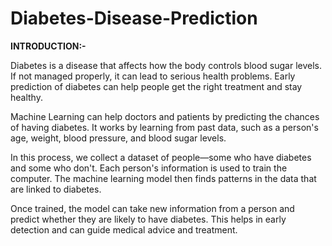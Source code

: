 # Diabetes-Disease-Prediction

**INTRODUCTION:-**

Diabetes is a disease that affects how the body controls blood sugar levels. If not managed properly, it can lead to serious health problems. Early prediction of diabetes can help people get the right treatment and stay healthy.

Machine Learning can help doctors and patients by predicting the chances of having diabetes. It works by learning from past data, such as a person's age, weight, blood pressure, and blood sugar levels.

In this process, we collect a dataset of people—some who have diabetes and some who don't. Each person's information is used to train the computer. The machine learning model then finds patterns in the data that are linked to diabetes.

Once trained, the model can take new information from a person and predict whether they are likely to have diabetes. This helps in early detection and can guide medical advice and treatment.

